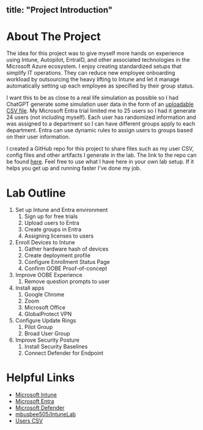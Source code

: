 title: "Project Introduction"
---
# About The Project

The idea for this project was to give myself more hands on experience using Intune, Autopilot, EntraID, and other associated technologies in the Microsoft Azure ecosystem. I enjoy creating standardized setups that simplify IT operations. They can reduce new employee onboarding workload by outsourcing the heavy lifting to Intune and let it manage automatically setting up each employee as specified by their group status.

I want this to be as close to a real life simulation as possible so I had ChatGPT generate some simulation user data in the form of an [uploadable CSV file](https://raw.githubusercontent.com/mbusbee505/IntuneLab/refs/heads/main/busbeecorp_user_import.csv). My Microsoft Entra trial limited me to 25 users so I had it generate 24 users (not including myself). Each user has randomized information and was assigned to a department so I can have different groups apply to each department. Entra can use dynamic rules to assign users to groups based on their user information.

I created a GitHub repo for this project to share files such as my user CSV, config files and other artifacts I generate in the lab. The link to the repo can be found [here](https://github.com/mbusbee505/IntuneLab). Feel free to use what I have here in your own lab setup. If it helps you get up and running faster I've done my job.

# Lab Outline

1. Set up Intune and Entra environment
	1. Sign up for free trials
	2. Upload users to Entra
	3. Create groups in Entra
	4. Assigning licenses to users
2. Enroll Devices to Intune
	1. Gather hardware hash of devices
	2. Create deployment profile
	3. Configure Enrollment Status Page
	4. Confirm OOBE Proof-of-concept
3. Improve OOBE Experience
	1. Remove question prompts to user 
4. Install apps
	1. Google Chrome
	2. Zoom
	3. Microsoft Office
	4. GlobalProtect VPN
5. Configure Update Rings
	1. Pilot Group
	2. Broad User Group
6. Improve Security Posture
	1. Install Security Baselines
	2. Connect Defender for Endpoint

# Helpful Links

- [Microsoft Intune](https://entra.microsoft.com/)
- [Microsoft Entra](https://intune.microsoft.com/)
- [Microsoft Defender](https://security.microsoft.com/)
- [mbusbee505/IntuneLab](https://github.com/mbusbee505/IntuneLab)
- [Users CSV](https://raw.githubusercontent.com/mbusbee505/IntuneLab/refs/heads/main/busbeecorp_user_import.csv)
